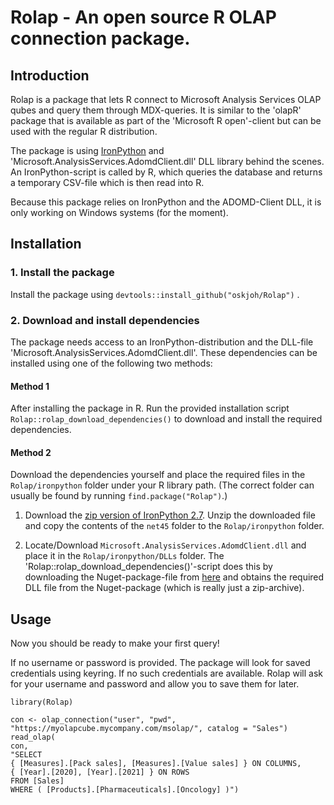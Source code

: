 # Rolap - An open source R OLAP connection package.

## Introduction

Rolap is a package that lets R connect to Microsoft Analysis Services OLAP
qubes and query them through MDX-queries. It is similar to the 'olapR' package
that is available as part of the 'Microsoft R open'-client but can be used with
the regular R distribution.

The package is using [IronPython](https://ironpython.net/) and 
'Microsoft.AnalysisServices.AdomdClient.dll' DLL library behind the scenes.
An IronPython-script is called by R, which queries the database and returns a
temporary CSV-file which is then read into R.

Because this package relies on IronPython and the ADOMD-Client DLL, it is only
working on Windows systems (for the moment).

## Installation

### 1. Install the package

Install the package using 
    ```
    devtools::install_github("oskjoh/Rolap")
    ```
.

### 2. Download and install dependencies

The package needs access to an IronPython-distribution and the DLL-file
'Microsoft.AnalysisServices.AdomdClient.dll'. These dependencies can be
installed using one of the following two methods:

#### Method 1
    
After installing the package in R. Run the provided installation script
    ```
    Rolap::rolap_download_dependencies()
    ```
to download and install the required dependencies.

#### Method 2

Download the dependencies yourself and place the required files in the
```Rolap/ironpython``` folder under your R library path. (The correct folder
can usually be found by running ```find.package("Rolap")```.)

1. Download the [zip version of IronPython 2.7](https://github.com/IronLanguages/ironpython2/releases/download/ipy-2.7.11/IronPython.2.7.11.zip).
Unzip the downloaded file and copy the contents of the ```net45``` folder to the
```Rolap/ironpython``` folder.

2. Locate/Download ```Microsoft.AnalysisServices.AdomdClient.dll``` and place it in the
```Rolap/ironpython/DLLs``` folder. The 'Rolap::rolap_download_dependencies()'-script does this
by downloading the Nuget-package-file from [here](https://www.nuget.org/packages/Microsoft.AnalysisServices.AdomdClient.retail.amd64/) and obtains the required DLL file from the Nuget-package (which is really just a zip-archive).

## Usage

Now you should be ready to make your first query! 

If no username or password
is provided. The package will look for saved credentials using keyring. If 
no such credentials are available. Rolap will ask for your username and password
and allow you to save them for later.

```{r}
library(Rolap)

con <- olap_connection("user", "pwd", "https://myolapcube.mycompany.com/msolap/", catalog = "Sales")
read_olap(
con,
"SELECT
{ [Measures].[Pack sales], [Measures].[Value sales] } ON COLUMNS,
{ [Year].[2020], [Year].[2021] } ON ROWS
FROM [Sales]
WHERE ( [Products].[Pharmaceuticals].[Oncology] )")

```



